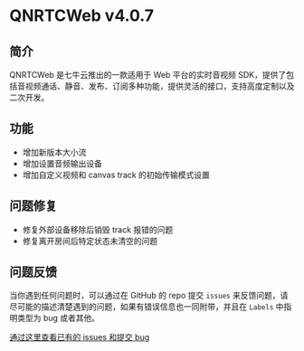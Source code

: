 # QNRTCWeb v4.0.7

## 简介
QNRTCWeb 是七牛云推出的一款适用于 Web 平台的实时音视频 SDK，提供了包括音视频通话、静音、发布、订阅多种功能，提供灵活的接口，支持高度定制以及二次开发。

## 功能
- 增加新版本大小流
- 增加设置音频输出设备
- 增加自定义视频和 canvas track 的初始传输模式设置

## 问题修复
- 修复外部设备移除后销毁 track 报错的问题
- 修复离开房间后特定状态未清空的问题

## 问题反馈
当你遇到任何问题时，可以通过在 GitHub 的 repo 提交 `issues` 来反馈问题，请尽可能的描述清楚遇到的问题，如果有错误信息也一同附带，并且在 ```Labels``` 中指明类型为 bug 或者其他。

[通过这里查看已有的 issues 和提交 bug](https://github.com/pili-engineering/QNRTC-Web/issues)